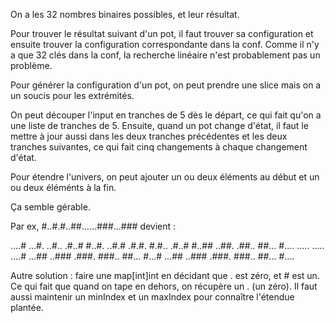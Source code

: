 On a les 32 nombres binaires possibles, et leur résultat.

Pour trouver le résultat suivant d'un pot, il faut trouver sa
configuration et ensuite trouver la configuration correspondante
dans la conf. Comme il n'y a que 32 clés dans la conf, la recherche
linéaire n'est probablement pas un problème.

Pour générer la configuration d'un pot, on peut prendre une slice mais on a un soucis pour les extrémités.

On peut découper l'input en tranches de 5 dès le départ, ce qui fait qu'on a une liste de tranches de 5. Ensuite, quand un pot change d'état, il faut le mettre à jour aussi dans les deux tranches précédentes et les deux tranches suivantes, ce qui fait cinq changements à chaque changement d'état.

Pour étendre l'univers, on peut ajouter un ou deux éléments au début et un ou deux éléménts à la fin.

Ça semble gérable.

Par ex, #..#.#..##......###...### devient :

....#
...#.
..#..
.#..#
#..#.
..#.#
.#.#.
#.#..
.#..#
#..##
..##.
.##..
##...
#....
.....
.....
....#
...##
..###
.###.
###..
##...
#...#
...##
..###
.###.
###..
##...
#....

Autre solution : faire une map[int]int en décidant que . est
zéro, et # est un. Ce qui fait que quand on tape en dehors, on
récupère un . (un zéro). Il faut aussi maintenir un minIndex et
un maxIndex pour connaître l'étendue plantée.
